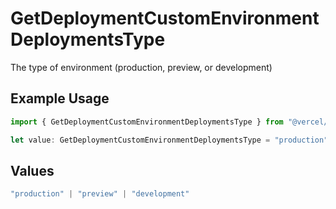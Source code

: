 # GetDeploymentCustomEnvironmentDeploymentsType

The type of environment (production, preview, or development)

## Example Usage

```typescript
import { GetDeploymentCustomEnvironmentDeploymentsType } from "@vercel/sdk/models/getdeploymentop.js";

let value: GetDeploymentCustomEnvironmentDeploymentsType = "production";
```

## Values

```typescript
"production" | "preview" | "development"
```